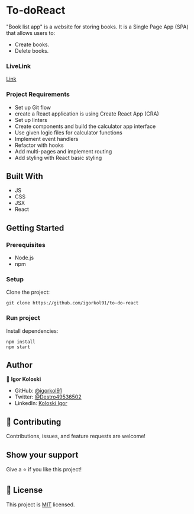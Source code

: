 # To-doReact

"Book list app" is a website for storing books. It is a Single Page App (SPA) that allows users to:
- Create books.
- Delete books.

### LiveLink
[Link](https://sharp-goldberg-87b81e.netlify.app/)

### Project Requirements
- Set up Git flow
- create a React application is using Create React App (CRA) 
- Set up linters
- Create components and build the calculator app interface
- Use given logic files for calculator functions
- Implement event handlers
- Refactor with hooks
- Add multi-pages and implement routing
- Add styling with React basic styling

## Built With
- JS
- CSS
- JSX
- React

## Getting Started

### Prerequisites

- Node.js
- npm

### Setup

Clone the project:

```
git clone https://github.com/igorkol91/to-do-react
```

### Run project

Install dependencies:

```
npm install
npm start
```

## Author

👤 **Igor Koloski**  

- GitHub: [@igorkol91](https://github.com/igorkol91)
- Twitter: [@Destro49536502](https://twitter.com/Destro49536502)
- LinkedIn: [Koloski Igor](https://www.linkedin.com/in/igor-koloski-a754aa208/)

## 🤝 Contributing

Contributions, issues, and feature requests are welcome!

## Show your support

Give a ⭐️ if you like this project!

## 📝 License

This project is [MIT](./MIT.md) licensed.